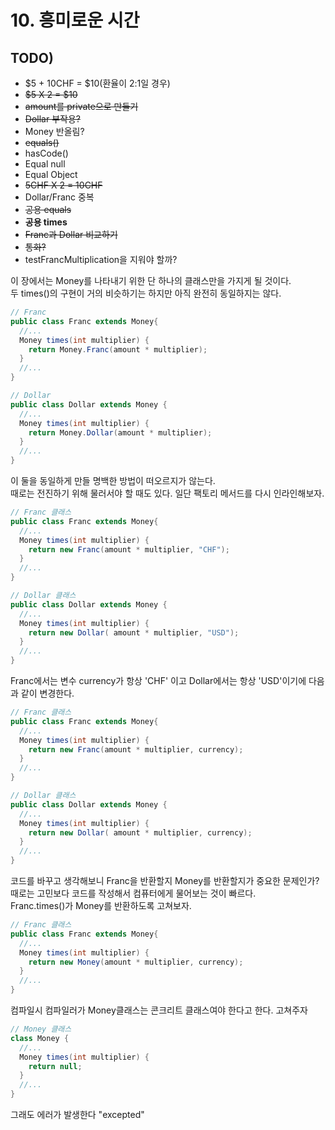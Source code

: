 # 10. 흥미로운 시간

## TODO)
 - $5 + 10CHF = $10(환율이 2:1일 경우)
 - ~~$5 X 2 = $10~~
 - ~~amount를 private으로 만들기~~
 - ~~Dollar 부작용?~~
 - Money 반올림?
 - ~~equals()~~
 - hasCode()
 - Equal null
 - Equal Object
 - ~~5CHF X 2 = 10CHF~~
 - Dollar/Franc 중복
 - ~~공용 equals~~
 - **공용 times**
 - ~~Franc과 Dollar 비교하기~~
 - ~~통화?~~
 - testFrancMultiplication을 지워야 할까?

이 장에서는 Money를 나타내기 위한 단 하나의 클래스만을 가지게 될 것이다.  
두 times()의 구현이 거의 비슷하기는 하지만 아직 완전히 동일하지는 않다.
```JAVA
// Franc
public class Franc extends Money{
  //...
  Money times(int multiplier) {
    return Money.Franc(amount * multiplier);
  }
  //...
}

// Dollar
public class Dollar extends Money {
  //...
  Money times(int multiplier) {
    return Money.Dollar(amount * multiplier);
  }
  //...
}
```
이 둘을 동일하게 만들 명백한 방법이 떠오르지가 않는다.  
때로는 전진하기 위해 물러서야 할 때도 있다. 일단 팩토리 메서드를 다시 인라인해보자.
```JAVA
// Franc 클래스
public class Franc extends Money{
  //...
  Money times(int multiplier) {
    return new Franc(amount * multiplier, "CHF");
  }
  //...
}

// Dollar 클래스
public class Dollar extends Money {
  //...
  Money times(int multiplier) {
    return new Dollar( amount * multiplier, "USD");
  }
  //...
}
```
Franc에서는 변수 currency가 항상 'CHF' 이고 Dollar에서는 항상 'USD'이기에 다음과 같이 변경한다.
```JAVA
// Franc 클래스
public class Franc extends Money{
  //...
  Money times(int multiplier) {
    return new Franc(amount * multiplier, currency);
  }
  //...
}

// Dollar 클래스
public class Dollar extends Money {
  //...
  Money times(int multiplier) {
    return new Dollar( amount * multiplier, currency);
  }
  //...
}
```
코드를 바꾸고 생각해보니 Franc을 반환할지 Money를 반환할지가 중요한 문제인가?  
때로는 고민보다 코드를 작성해서 컴퓨터에게 물어보는 것이 빠르다.  
Franc.times()가 Money를 반환하도록 고쳐보자.
```JAVA
// Franc 클래스
public class Franc extends Money{
  //...
  Money times(int multiplier) {
    return new Money(amount * multiplier, currency);
  }
  //...
}
```
컴파일시 컴파일러가 Money클래스는 콘크리트 클래스여야 한다고 한다. 고쳐주자
```JAVA
// Money 클래스
class Money {
  //...
  Money times(int multiplier) {
    return null;
  }
  //...
}
```
그래도 에러가 발생한다 "excepted"

